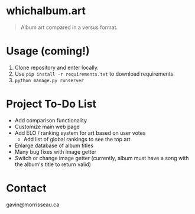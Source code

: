 # whichalbum.art
> Album art compared in a versus format.

# Usage (coming!)
1. Clone repository and enter locally.
2. Use ```pip install -r requirements.txt``` to download requirements.
3. ```python manage.py runserver```

# Project To-Do List
- Add comparison functionality
- Customize main web page
- Add ELO / ranking system for art based on user votes
  - Add list of global rankings to see the top art
- Enlarge database of album titles
- Many bug fixes with image getter
- Switch or change image getter (currently, album must have a song with the album's title to return valid)

# Contact
gavin<span>@</span>morrisseau.ca
